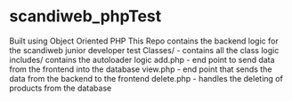 # scandiweb_phpTest
Built using Object Oriented PHP
This Repo contains the backend logic for the scandiweb junior developer test
Classes/ - contains all the class logic
includes/ contains the autoloader logic
add.php - end point to send data from the frontend into the database
view.php - end point that sends the data from the backend to the frontend
delete.php - handles the deleting of products from the database
